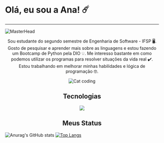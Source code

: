 # Olá, eu sou a Ana! ☄️
--------
![MasterHead](https://github.com/Turazzi/Turazzi/assets/93108019/941102dc-d8ce-450f-bf29-ccd3863135bf)
<p align="center"> Sou estudante do segundo semestre de Engenharia de Software - IFSP 🖥️. Gosto de pesquisar e aprender mais sobre as linguagens e estou fazendo um Bootcamp de Python pela DIO 💡. Me interesso bastante em como podemos utilizar os programas para resolver situações da vida real ✔️. Estou trabalhando em melhorar minhas habilidades e lógica de programação 🤓.</p>
<p align="center">
  <img align="center" alt="Cat coding" src="https://gifs.eco.br/wp-content/uploads/2022/02/gifs-do-gatinho-digitando-42.gif" />
</p>


<h2 align="center"> Tecnologias </h2>


<center><img src="https://img.shields.io/badge/Python-3776AB?style=for-the-badge&logo=python&logoColor=white"></center>

<h2 align="center"> Meus Status </h2>

![Anurag's GitHub stats](https://github-readme-stats.vercel.app/api?username=Turazzi&show_icons=true&theme=synthwave)
[![Top Langs](https://github-readme-stats.vercel.app/api/top-langs/?username=Turazzi&layout=compact)](https://github.com/anuraghazra/github-readme-stats)
